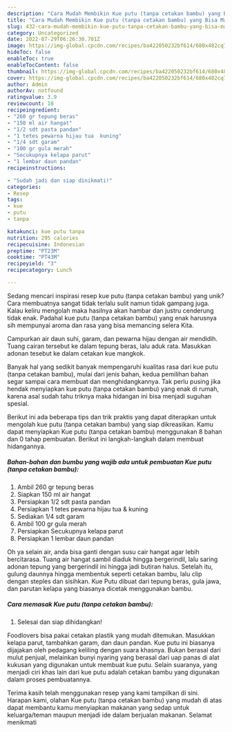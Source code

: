 ```yaml
---
description: "Cara Mudah Membikin Kue putu (tanpa cetakan bambu) yang Bisa Manjain Lidah"
title: "Cara Mudah Membikin Kue putu (tanpa cetakan bambu) yang Bisa Manjain Lidah"
slug: 432-cara-mudah-membikin-kue-putu-tanpa-cetakan-bambu-yang-bisa-manjain-lidah
category: Uncategorized
date: 2022-07-29T06:26:30.701Z
image: https://img-global.cpcdn.com/recipes/ba422050232bf614/680x482cq70/kue-putu-tanpa-cetakan-bambu-foto-resep-utama.jpg
hideToc: false
enableToc: true
enableTocContent: false
thumbnail: https://img-global.cpcdn.com/recipes/ba422050232bf614/680x482cq70/kue-putu-tanpa-cetakan-bambu-foto-resep-utama.jpg
cover: https://img-global.cpcdn.com/recipes/ba422050232bf614/680x482cq70/kue-putu-tanpa-cetakan-bambu-foto-resep-utama.jpg
author: Admin
authorAv: notfound
ratingvalue: 3.9
reviewcount: 10
recipeingredient:
- "260 gr tepung beras"
- "150 ml air hangat"
- "1/2 sdt pasta pandan"
- "1 tetes pewarna hijau tua  kuning"
- "1/4 sdt garam"
- "100 gr gula merah"
- "Secukupnya kelapa parut"
- "1 lembar daun pandan"
recipeinstructions:

- "Sudah jadi dan siap dinikmati!"
categories:
- Resep
tags:
- kue
- putu
- tanpa

katakunci: kue putu tanpa 
nutrition: 295 calories
recipecuisine: Indonesian
preptime: "PT23M"
cooktime: "PT43M"
recipeyield: "3"
recipecategory: Lunch

---
```





Sedang mencari inspirasi resep kue putu (tanpa cetakan bambu) yang unik? Cara membuatnya sangat tidak terlalu sulit namun tidak gampang juga. Kalau keliru mengolah maka hasilnya akan hambar dan justru cenderung tidak enak. Padahal kue putu (tanpa cetakan bambu) yang enak harusnya sih mempunyai aroma dan rasa yang bisa memancing selera Kita.





Campurkan air daun suhi, garam, dan pewarna hijau dengan air mendidih. Tuang cairan tersebut ke dalam tepung beras, lalu aduk rata. Masukkan adonan tesebut ke dalam cetakan kue mangkok.

Banyak hal yang sedikit banyak mempengaruhi kualitas rasa dari kue putu (tanpa cetakan bambu), mulai dari jenis bahan, kedua pemilihan bahan segar sampai cara membuat dan menghidangkannya. Tak perlu pusing jika hendak menyiapkan kue putu (tanpa cetakan bambu) yang enak di rumah, karena asal sudah tahu triknya maka hidangan ini bisa menjadi suguhan spesial.






Berikut ini ada beberapa tips dan trik praktis yang dapat diterapkan untuk mengolah kue putu (tanpa cetakan bambu) yang siap dikreasikan. Kamu dapat menyiapkan Kue putu (tanpa cetakan bambu) menggunakan 8 bahan dan 0 tahap pembuatan. Berikut ini langkah-langkah dalam membuat hidangannya.

<!--inarticleads1-->

##### Bahan-bahan dan bumbu yang wajib ada untuk pembuatan Kue putu (tanpa cetakan bambu):

1. Ambil 260 gr tepung beras
1. Siapkan 150 ml air hangat
1. Persiapkan 1/2 sdt pasta pandan
1. Persiapkan 1 tetes pewarna hijau tua &amp; kuning
1. Sediakan 1/4 sdt garam
1. Ambil 100 gr gula merah
1. Persiapkan Secukupnya kelapa parut
1. Persiapkan 1 lembar daun pandan


Oh ya selain air, anda bisa ganti dengan susu cair hangat agar lebih bercitarasa. Tuang air hangat sambil diaduk hingga bergerindil, lalu saring adonan tepung yang bergerindil ini hingga jadi butiran halus. Setelah itu, gulung daunnya hingga membentuk seperti cetakan bambu, lalu clip dengan steples dan sisihkan. Kue Putu dibuat dari tepung beras, gula jawa, dan parutan kelapa yang biasanya dicetak menggunakan bambu. 

<!--inarticleads2-->

##### Cara memasak Kue putu (tanpa cetakan bambu):


1. Selesai dan siap dihidangkan!

Foodlovers bisa pakai cetakan plastik yang mudah ditemukan. Masukkan kelapa parut, tambahkan garam, dan daun pandan. Kue putu ini biasanya dijajakan oleh pedagang keliling dengan suara khasnya. Bukan berasal dari mulut penjual, melainkan bunyi nyaring yang berasal dari uap panas di alat kukusan yang digunakan untuk membuat kue putu. Selain suaranya, yang menjadi ciri khas lain dari kue putu adalah cetakan bambu yang digunakan dalam proses pembuatannya. 

Terima kasih telah menggunakan resep yang kami tampilkan di sini. Harapan kami, olahan Kue putu (tanpa cetakan bambu) yang mudah di atas dapat membantu kamu menyiapkan makanan yang sedap untuk keluarga/teman maupun menjadi ide dalam berjualan makanan. Selamat menikmati
